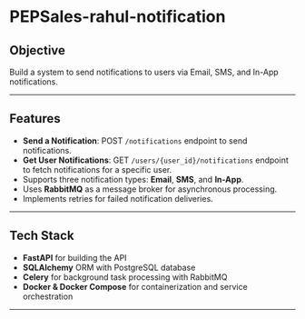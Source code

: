 # PEPSales-rahul-notification



## Objective
Build a system to send notifications to users via Email, SMS, and In-App notifications.

---

## Features

- **Send a Notification**: POST `/notifications` endpoint to send notifications.
- **Get User Notifications**: GET `/users/{user_id}/notifications` endpoint to fetch notifications for a specific user.
- Supports three notification types: **Email**, **SMS**, and **In-App**.
- Uses **RabbitMQ** as a message broker for asynchronous processing.
- Implements retries for failed notification deliveries.

---

## Tech Stack

- **FastAPI** for building the API
- **SQLAlchemy** ORM with PostgreSQL database
- **Celery** for background task processing with RabbitMQ
- **Docker & Docker Compose** for containerization and service orchestration

---

